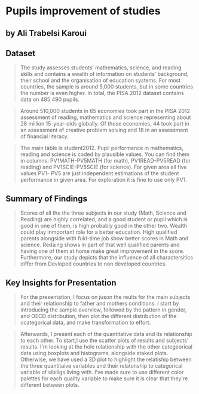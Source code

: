 # Pupils improvement of studies
## by Ali Trabelsi Karoui


## Dataset

> The study assesses students’ mathematics, science, and reading skills and contains a wealth of information on students’ background, their school and the organisation of education systems. For most countries, the sample is around 5,000 students, but in some countries the number is even higher. In total, the PISA 2012 dataset contains data on 485 490 pupils.

> Around 510,000 students in 65 economies took part in the PISA 2012 assessment of reading, mathematics and science representing about 28 million 15-year-olds globally. Of those economies, 44 took part in an assessment of creative problem solving and 18 in an assessment of financial literacy.

> The main table is student2012. Pupil performance in mathematics, reading and science is coded by plausible values. You can find them in columns: PV1MATH-PV5MATH (for math), PV1READ-PV5READ (for reading) and PV1SCIE-PV5SCIE (for science). For given area all five values PV1- PV5 are just independent estimations of the student performance in given area. For exploration it is fine to use only PV1.

## Summary of Findings

> Scores of all the the three subjects in our study (Math, Science and Reading) 
are highly correlated, and a good student or pupil which is good in one of them,
is high probably good in the other two. Wealth could play inmportant role for a 
better education. High qualified parents alongside with fukl-time job show better 
scores in Math and science. Redaing shows in part of that well qualified parents 
and having one of them at home make great improvement in the score. Furthermore, 
 our study depicts that the influence of all charactersitics differ from Devloped 
 countries to non developed countries. 


## Key Insights for Presentation

> For the presentation, I focus on juson the reults for the main subjects and their 
relationship to father and mothers conditions. I start by introducing the
sample overview, followed by the pattern in gender, and OECD distribution, then plot 
the different distribution of the ccategorical data, and make transformation to effort.

> Afterwards, I present each of the quantitative data and its relationship to each other.
 To start,I use the scatter plots of results and subjects' results. I'm looking at the
hole relationship with the other categeorical data using boxplots and histograms, alongside 
staked plots. Otherwise, we have used a 3D plot to highlight the relatiship between the three 
quantitaive variables and their relatonship to categorical variable of sibiligs living with. 
I've made sure to use different color palettes for each quality variable 
to make sure it is clear that they're different between plots.
